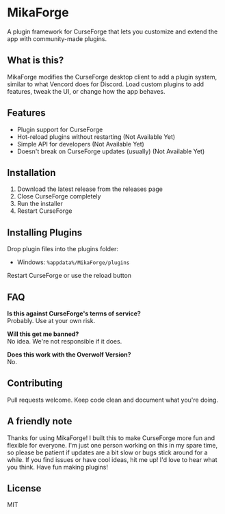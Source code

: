# MikaForge

A plugin framework for CurseForge that lets you customize and extend the app with community-made plugins.

## What is this?

MikaForge modifies the CurseForge desktop client to add a plugin system, similar to what Vencord does for Discord. Load custom plugins to add features, tweak the UI, or change how the app behaves.

## Features

- Plugin support for CurseForge
- Hot-reload plugins without restarting (Not Available Yet)
- Simple API for developers (Not Available Yet)
- Doesn't break on CurseForge updates (usually) (Not Available Yet)

## Installation

1. Download the latest release from the releases page
2. Close CurseForge completely
3. Run the installer
4. Restart CurseForge

## Installing Plugins

Drop plugin files into the plugins folder:
- Windows: `%appdata%/MikaForge/plugins`

Restart CurseForge or use the reload button

## FAQ

**Is this against CurseForge's terms of service?**  
Probably. Use at your own risk.

**Will this get me banned?**  
No idea. We're not responsible if it does.

**Does this work with the Overwolf Version?**  
No.


## Contributing

Pull requests welcome. Keep code clean and document what you're doing.

## A friendly note
Thanks for using MikaForge! I built this to make CurseForge more fun and flexible for everyone. I'm just one person working on this in my spare time, so please be patient if updates are a bit slow or bugs stick around for a while. If you find issues or have cool ideas, hit me up! I'd love to hear what you think. Have fun making plugins! 

## License

MIT